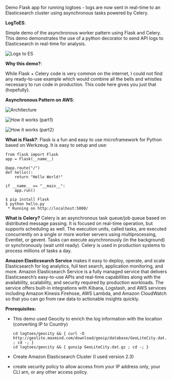 


Demo Flask app for running logtoes - logs are now sent in real-time to an Elasticsearch cluster using asynchronous tasks powered by Celery.



**LogToES**:

Simple demo of the asynchronous worker pattern using Flask and Celery.
This demo demonstrates the use of a python decorator to send API logs to Elasticsearch in real-time for analysis.

![Logs to ES](https://github.com/adhorn/logtoes/blob/master/pics/demo0.png)


**Why this demo?**:

While Flask + Celery code is very common on the internet, I could not find any ready-to-use example which would combine all the bells and whistles necessary to run code in production.
This code here gives you just that (hopefully).


**Asynchronous Pattern on AWS**:

![Architecture](https://github.com/adhorn/logtoes/blob/master/pics/demo1.png)

![How it works (part1)](https://github.com/adhorn/logtoes/blob/master/pics/demo2.png)

![How it works (part2)](https://github.com/adhorn/logtoes/blob/master/pics/demo3.png)


**What is Flask?**: 
Flask is a fun and easy to use microframework for Python based on Werkzeug.
It is easy to setup and use:

```
from flask import Flask
app = Flask(__name__)

@app.route("/")
def hello():
    return "Hello World!"

if __name__ == "__main__":
    app.run()
```

```
$ pip install Flask
$ python hello.py
 * Running on http://localhost:5000/
```

**What is Celery?**
Celery is an asynchronous task queue/job queue based on distributed message passing. It is focused on real-time operation, but supports scheduling as well. 
The execution units, called tasks, are executed concurrently on a single or more worker servers using multiprocessing, Eventlet,	or gevent. Tasks can execute asynchronously (in the background) or synchronously (wait until ready).
Celery is used in production systems to process millions of tasks a day.

**Amazon Elasticsearch Service** makes it easy to deploy, operate, and scale Elasticsearch for log analytics, full text search, application monitoring, and more. Amazon Elasticsearch Service is a fully managed service that delivers Elasticsearch’s easy-to-use APIs and real-time capabilities along with the availability, scalability, and security required by production workloads. The service offers built-in integrations with Kibana, Logstash, and AWS services including Amazon Kinesis Firehose, AWS Lambda, and Amazon CloudWatch so that you can go from raw data to actionable insights quickly.


**Prerequisites:**


* This demo used Geocity to enrich the log information with the location (converting IP to Country)
	```
	cd logtoes/geocity && { curl -O http://geolite.maxmind.com/download/geoip/database/GeoLiteCity.dat.gz ; cd -; } 
	cd logtoes/geocity && { gunzip GeoLiteCity.dat.gz ; cd -; }
	```


* Create Amazon Elasticsearch Cluster (I used version 2.3)
 * create security policy to allow access from your IP address only, your CLI arn, or any other access policy.





